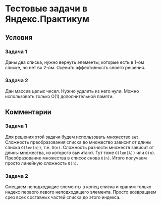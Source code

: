 # Тестовые задачи в Яндекс.Практикум
## Условия
### Задача 1 
Даны два списка, нужно вернуть элементы, которые есть в 1-ом списке, но нет во 2-ом. Оценить эффективность своего решения.

### Задача 2 
Дан массив целых чисел. Нужно удалить из него нули. Можно использовать только О(1) дополнительной памяти.

## Комментарии
### Задача 1 
Для решения этой задачи будем использовать множество `set`. Сложность преобразования списка во множество зависит от длины списка `O(len(n))`, т.е. `O(n)`. Сложность разности множеств зависит от длины множества, из которого вычитают. Тут тоже `O(len(A))` или `O(n)`. Преобразование множества в список снова `O(n)`. Итого получаем просто линейную сложность `O(n)`.

### Задача 2
Смещаем неподходящие элементы в конец списка и храним только индекс первого левого неподходящего элемента. Просто возвращаем срез всех составных частей списка до этого индекса. 